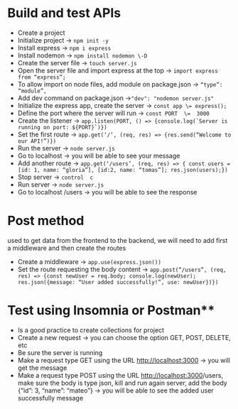 # Build and test APIs

* Create a project  
* Initialize project \-\> ```npm init -y  ```
* Install express \-\> ```npm i express```
* Install nodemon \-\> ```npm install nodemon \-D```
* Create the server file \-\> ```touch server.js```
* Open the server file and import express at the top \-\> ```import express from “express”;``` 
* To allow import on node files, add module on package.json \-\> ```“type”: “module”,``` 
* Add dev command on package.json \-\>```"dev": "nodemon server.js"```
* Initialize the express app, create the server \-\> ```const app \= express();```
* Define the port where the server will run \-\> ```const PORT  \=  3000```
* Create the listener \-\> ```app.listen(PORT, () => {console.log(`Server is running on port: ${PORT}`)})``` 
* Set the first route \-\>  ```app.get(‘/’, (req, res) => {res.send(“Welcome to our API!”)})```
* Run the server \-\> ```node server.js``` 
* Go to localhost \-\> you will be able to see your message  
* Add another route \-\>  ```app.get(‘/users’, (req, res) => { const users = [id: 1, name: “gloria”], [id:2, name: “tomas”]; res.json(users);})``` 
* Stop server \-\> ```control  c``` 
* Run server \-\> ```node server.js ```
* Go to localhost /users \-\> you will be able to see the response

# Post method
used to get data from the frontend to the backend, we will need to add first a middleware and then create the routes

* Create a middleware \-\> ```app.use(express.json())```
* Set the route requesting the body content \-\> ```app.post(“/users”, (req, res) => {const newUser = req.body; console.log(newUser); res.json({message: “User added successfully!”, use: newUser})})```


# Test using Insomnia or Postman**

* Is a good practice to create collections for project  
* Create a new request \-\> you can choose the option GET, POST, DELETE, etc  
* Be sure the server is running  
* Make a request type GET using the URL [http://localhost:3000](http://localhost:3000) \-\> you will get the message  
* Make a request type POST using the URL [http://localhost:3000](http://localhost:3000)/users, make sure the body is type json, kill and run again server,  add the body {“id”: 3, “name”: “mateo”} \-\> you will be able to see the added user successfully message
